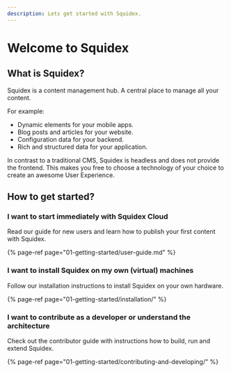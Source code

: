 ```yaml
---
description: Lets get started with Squidex.
---
```


# Welcome to Squidex

## What is Squidex?

Squidex is a content management hub. A central place to manage all your content.

For example:

* Dynamic elements for your mobile apps.
* Blog posts and articles for your website.
* Configuration data for your backend.
* Rich and structured data for your application.

In contrast to a traditional CMS, Squidex is headless and does not provide the frontend. This makes you free to choose a technology of your choice to create an awesome User Experience.

## How to get started?

### I want to start immediately with Squidex Cloud

Read our guide for new users and learn how to publish your first content with Squidex.

{% page-ref page="01-getting-started/user-guide.md" %}

### I want to install Squidex on my own \(virtual\) machines

Follow our installation instructions to install Squidex on your own hardware.

{% page-ref page="01-getting-started/installation/" %}

### I want to contribute as a developer or understand the architecture

Check out the contributor guide with instructions how to build, run and extend Squidex.

{% page-ref page="01-getting-started/contributing-and-developing/" %}

